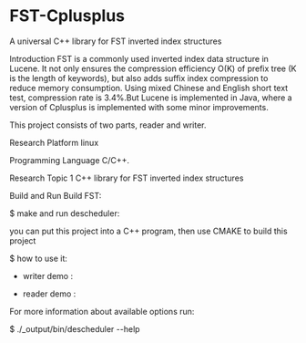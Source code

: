 # FST-Cplusplus
A universal C++ library for FST inverted index structures

Introduction
FST is a commonly used inverted index data structure in Lucene. It not only ensures the compression efficiency O(K) of prefix tree (K is the length of keywords), but also adds suffix index compression to reduce memory consumption. Using mixed Chinese and English short text test, compression rate is 3.4%.But Lucene is implemented in Java, where a version of Cplusplus is implemented with some minor improvements.


This project consists of two parts, reader and writer. 

Research Platform
linux

Programming Language
C/C++.

Research Topic
1 C++ library for FST inverted index structures

Build and Run
Build FST:

$ make and run descheduler:

you can put this project into a C++ program, then use CMAKE to build this project 

$ how to use it:

- writer demo :



- reader demo : 




For more information about available options run:

$ ./_output/bin/descheduler --help
